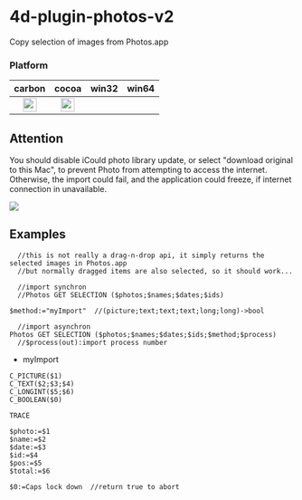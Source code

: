 # 4d-plugin-photos-v2
Copy selection of images from Photos.app

### Platform

| carbon | cocoa | win32 | win64 |
|:------:|:-----:|:---------:|:---------:|
|<img src="https://cloud.githubusercontent.com/assets/1725068/22371562/1b091f0a-e4db-11e6-8458-8653954a7cce.png" width="24" height="24" />|<img src="https://cloud.githubusercontent.com/assets/1725068/22371562/1b091f0a-e4db-11e6-8458-8653954a7cce.png" width="24" height="24" />|||

## Attention

You should disable iCould photo library update, or select "download original to this Mac", to prevent Photo from attempting to access the internet. Otherwise, the import could fail, and the application could freeze, if internet connection in unavailable.

![](https://cloud.githubusercontent.com/assets/1725068/15090786/3e4d4766-1434-11e6-8c69-1a53f860e27d.png)

## Examples

```
  //this is not really a drag-n-drop api, it simply returns the selected images in Photos.app
  //but normally dragged items are also selected, so it should work...

  //import synchron
  //Photos GET SELECTION ($photos;$names;$dates;$ids)

$method:="myImport"  //(picture;text;text;text;long;long)->bool

  //import asynchron
Photos GET SELECTION ($photos;$names;$dates;$ids;$method;$process)
  //$process(out):import process number

```

* myImport

```
C_PICTURE($1)
C_TEXT($2;$3;$4)
C_LONGINT($5;$6)
C_BOOLEAN($0)

TRACE

$photo:=$1
$name:=$2
$date:=$3
$id:=$4
$pos:=$5
$total:=$6

$0:=Caps lock down  //return true to abort
```
